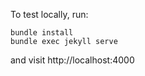 To test locally, run:

```
bundle install
bundle exec jekyll serve
```

and visit http://localhost:4000